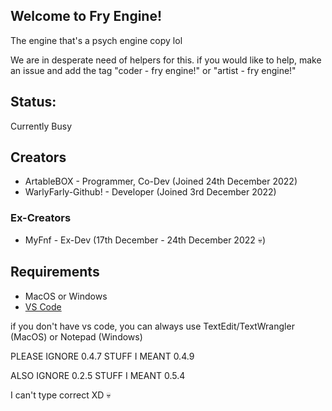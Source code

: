 ## Welcome to Fry Engine!

The engine that's a psych engine copy lol

We are in desperate need of helpers for this. if you would like to help, make an issue and add the tag "coder - fry engine!" or "artist - fry engine!"

## Status:

Currently Busy

## Creators

* ArtableBOX - Programmer, Co-Dev (Joined 24th December 2022)
* WarlyFarly-Github! - Developer (Joined 3rd December 2022)
### Ex-Creators
* MyFnf - Ex-Dev (17th December - 24th December 2022 :skull:)
## Requirements

* MacOS or Windows
* [VS Code](https://code.visualstudio.com/Download)

if you don't have vs code, you can always use TextEdit/TextWrangler (MacOS) or Notepad (Windows)

PLEASE IGNORE 0.4.7 STUFF I MEANT 0.4.9

ALSO IGNORE 0.2.5 STUFF I MEANT 0.5.4

I can't type correct XD :skull:
